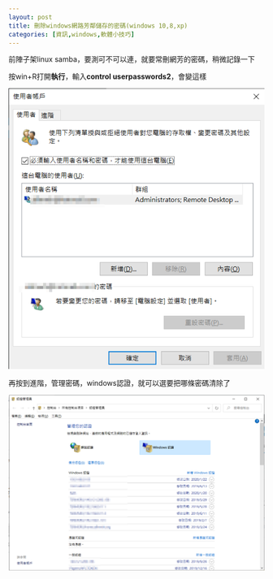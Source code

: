 ```yaml
---
layout: post
title: 刪除windows網路芳鄰儲存的密碼(windows 10,8,xp)
categories: [資訊,windows,軟體小技巧]
---
```


前陣子架linux samba，要測可不可以連，就要常刪網芳的密碼，稍微記錄一下

<!--more-->

按win+R打開**執行**，輸入**control userpasswords2**，會變這樣

![Image-002-1](/attachments/2020-01-25-delete-windows-network-neighbor-password/Image-002-1.png)

再按到進階，管理密碼，windows認證，就可以選要把哪條密碼清除了

![Image-003](/attachments/2020-01-25-delete-windows-network-neighbor-password/Image-003.png)